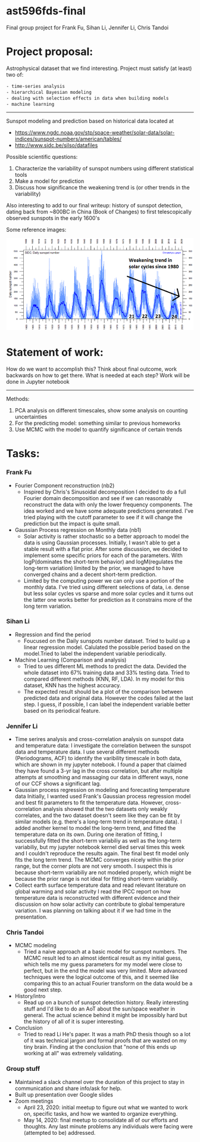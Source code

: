 # ast596fds-final
Final group project for Frank Fu, Sihan Li, Jennifer Li, Chris Tandoi

# Project proposal:
Astrophysical dataset that we find interesting. Project must satisfy (at least) two of:

	- time-series analysis
    - hierarchical Bayesian modeling
    - dealing with selection effects in data when building models
    - machine learning

------------------------
Sunspot modeling and prediction based on historical data located at
- https://www.ngdc.noaa.gov/stp/space-weather/solar-data/solar-indices/sunspot-numbers/american/tables/
- http://www.sidc.be/silso/datafiles

Possible scientific questions:
1) Characterize the variability of sunspot numbers using different statistical tools
2) Make a model for prediction
3) Discuss how significance the weakening trend is (or other trends in the variability)

Also interesting to add to our final writeup: history of sunspot detection, dating back from ~800BC in China (Book of Changes) to first telescopically observed sunspots in the early 1600's

Some reference images:

![SIDC daily sunspot number since 1900](images/solar_cycles_since_1900.PNG)

# Statement of work:
How do we want to accomplish this? Think about final outcome, work backwards on how to get there. What is needed at each step? Work will be done in Jupyter notebook

------------------------

Methods:
1) PCA analysis on different timescales, show some analysis on counting uncertainties
2) For the predicting model: something similar to previous homeworks
3) Use MCMC with the model to quantify significance of certain trends


# Tasks:

### Frank Fu
- Fourier Component reconstruction (nb2)
    - Inspired by Chris's Sinusoidal decomposition I decided to do a full Fourier domain decomposition and see if we can reasonably reconstruct the data with only the lower frequency components. The idea worked and we have some adequate predictions generated. I've tried playing with the cutoff parameter to see if it will change the prediction but the impact is quite small.
- Gaussian Process regression on Monthly data (nb1)
    - Solar activity is rather stochastic so a better approach to model the data is using Gaussian processes. Initially, I wasn't able to get a stable result with a flat prior. After some discussion, we decided to implement some specific priors for each of the parameters. With logP(dominates the short-term behavior) and logM(regulates the long-term variation) limited by the prior, we managed to have converged chains and a decent short-term prediction.
    - Limited by the computing power we can only use a portion of the monthly data. I've tried using different selections of data, i.e. dense but less solar cycles vs sparse and more solar cycles and it turns out the latter one works better for prediction as it constrains more of the long term variation.

### Sihan Li
- Regression and find the period
    - Foucused on the Daily sunspots number dataset. Tried to build up a linear regression model. Calulated the possible period based on the model.Tried to label the independent variable periodically.
- Machine Learning (Comparison and analysis)
    - Tried to ues different ML methods to predict the data. Devided the whole dataset into 67% training data and 33% testing data. Tried to compared different methods (KNN, RF, LDA). In my model for this dataset, KNN has the highest accuracy. 
    - The expected result should be a plot of the comparison between predicted data and original data. However the codes failed at the last step. I guess, if possible, I can label the independent variable better based on its periodical feature.

### Jennifer Li
- Time serires analysis and cross-correlation analysis on sunspot data and temperature data:
	I investigate the correlation between the sunspot data and temperature data. I use several different methods (Periodograms, ACF) to identify the varibility timescale in both data, which are shown in my jupyter notebook. I found a paper that claimed they have found a 3-yr lag in the cross correlation, but after multiple attempts at smoothing and massaging our data in different ways, none of our CCF shows a significant lag.
- Gaussian process regression on modeling and forecasting temperature data
	Initially, I wanted used Frank's Gaussian process regression model and best fit parameters to fit the temperature data. However, cross-correlation analysis showed that the two datasets only weakly correlates, and the two dataset doesn't seem like they can be fit by similar models (e.g. there's a long-term trend in temperature data). I added another kernel to model the long-term trend, and fitted the temperature data on its own. During one iteration of fitting, I successfully fitted the short-term variabiliy as well as the long-term variabiliy, but my jupyter notebook kernel died serval times this week and I couldn't reproduce the results again. The final best fit model only fits the long term trend. The MCMC converges nicely within the prior range, but the corner plots are not very smooth. I suspect this is because short-term variabiliy are not modeled properly, which might be because the prior range is not ideal for fitting short-term variabiliy.
- Collect earth surface temperature data and read relevant literature on global warming and solar activity
	I read the IPCC report on how temperature data is reconstructed with different evidence and their discussion on how solar activity can contribute to global temperature variation. I was planning on talking about it if we had time in the presentation.

### Chris Tandoi
- MCMC modeling
    - Tried a naive approach at a basic model for sunspot numbers. The MCMC result led to an almost identical result as my initial guess, which tells me my guess parameters for my model were close to perfect, but in the end the model was very limited. More advanced techniques were the logical outcome of this, and it seemed like comparing this to an actual Fourier transform on the data would be a good next step.
- History/intro
    - Read up on a bunch of sunspot detection history. Really interesting stuff and I'd like to do an AoT about the sun/space weather in general. The actual science behind it might be impossibly hard but the history of all of it is super interesting.
- Conclusion
    - Tried to read Li He's paper. It was a math PhD thesis though so a lot of it was technical jargon and formal proofs that are wasted on my tiny brain. Finding at the conclusion that "none of this ends up working at all" was extremely validating.

### Group stuff
- Maintained a slack channel over the duration of this project to stay in communication and share info/ask for help.
- Built up presentation over Google slides
- Zoom meetings
    - April 23, 2020: initial meetup to figure out what we wanted to work on, specific tasks, and how we wanted to organize everything.
    - May 14, 2020: final meetup to consolidate all of our efforts and thoughts. Any last minute problems any individuals were facing were (attempted to be) addressed.
